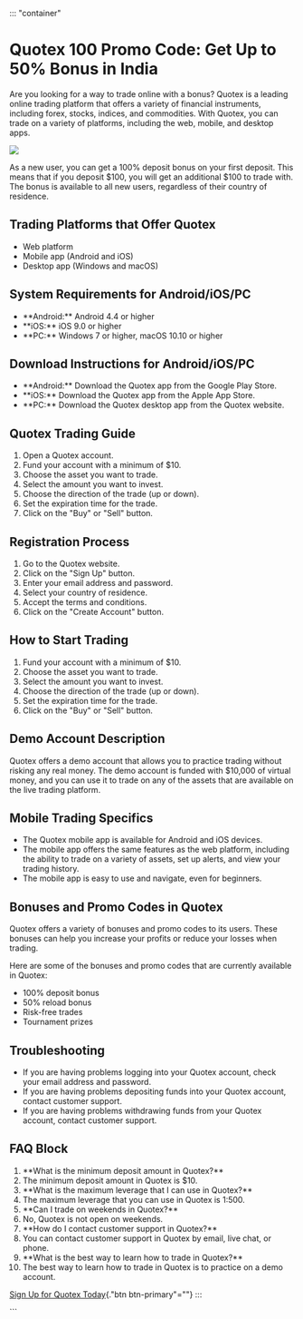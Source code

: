 ::: \"container\"
# Quotex 100 Promo Code: Get Up to 50% Bonus in India

Are you looking for a way to trade online with a bonus? Quotex is a
leading online trading platform that offers a variety of financial
instruments, including forex, stocks, indices, and commodities. With
Quotex, you can trade on a variety of platforms, including the web,
mobile, and desktop apps.

[![](https://static.quotex.io/files/4_en/300_250.jpg)](https://traff.sbs/brokerqxlid)

As a new user, you can get a 100% deposit bonus on your first deposit.
This means that if you deposit \$100, you will get an additional \$100
to trade with. The bonus is available to all new users, regardless of
their country of residence.

## Trading Platforms that Offer Quotex

-   Web platform
-   Mobile app (Android and iOS)
-   Desktop app (Windows and macOS)

## System Requirements for Android/iOS/PC

-   \*\*Android:\*\* Android 4.4 or higher
-   \*\*iOS:\*\* iOS 9.0 or higher
-   \*\*PC:\*\* Windows 7 or higher, macOS 10.10 or higher

## Download Instructions for Android/iOS/PC

-   \*\*Android:\*\* Download the Quotex app from the Google Play Store.
-   \*\*iOS:\*\* Download the Quotex app from the Apple App Store.
-   \*\*PC:\*\* Download the Quotex desktop app from the Quotex website.

## Quotex Trading Guide

1.  Open a Quotex account.
2.  Fund your account with a minimum of \$10.
3.  Choose the asset you want to trade.
4.  Select the amount you want to invest.
5.  Choose the direction of the trade (up or down).
6.  Set the expiration time for the trade.
7.  Click on the "Buy" or "Sell" button.

## Registration Process

1.  Go to the Quotex website.
2.  Click on the "Sign Up" button.
3.  Enter your email address and password.
4.  Select your country of residence.
5.  Accept the terms and conditions.
6.  Click on the "Create Account" button.

## How to Start Trading

1.  Fund your account with a minimum of \$10.
2.  Choose the asset you want to trade.
3.  Select the amount you want to invest.
4.  Choose the direction of the trade (up or down).
5.  Set the expiration time for the trade.
6.  Click on the "Buy" or "Sell" button.

## Demo Account Description

Quotex offers a demo account that allows you to practice trading without
risking any real money. The demo account is funded with \$10,000 of
virtual money, and you can use it to trade on any of the assets that are
available on the live trading platform.

## Mobile Trading Specifics

-   The Quotex mobile app is available for Android and iOS devices.
-   The mobile app offers the same features as the web platform,
    including the ability to trade on a variety of assets, set up
    alerts, and view your trading history.
-   The mobile app is easy to use and navigate, even for beginners.

## Bonuses and Promo Codes in Quotex

Quotex offers a variety of bonuses and promo codes to its users. These
bonuses can help you increase your profits or reduce your losses when
trading.

Here are some of the bonuses and promo codes that are currently
available in Quotex:

-   100% deposit bonus
-   50% reload bonus
-   Risk-free trades
-   Tournament prizes

## Troubleshooting

-   If you are having problems logging into your Quotex account, check
    your email address and password.
-   If you are having problems depositing funds into your Quotex
    account, contact customer support.
-   If you are having problems withdrawing funds from your Quotex
    account, contact customer support.

## FAQ Block

1.  \*\*What is the minimum deposit amount in Quotex?\*\*
2.  The minimum deposit amount in Quotex is \$10.
3.  \*\*What is the maximum leverage that I can use in Quotex?\*\*
4.  The maximum leverage that you can use in Quotex is 1:500.
5.  \*\*Can I trade on weekends in Quotex?\*\*
6.  No, Quotex is not open on weekends.
7.  \*\*How do I contact customer support in Quotex?\*\*
8.  You can contact customer support in Quotex by email, live chat, or
    phone.
9.  \*\*What is the best way to learn how to trade in Quotex?\*\*
10. The best way to learn how to trade in Quotex is to practice on a
    demo account.

[Sign Up for Quotex
Today](\%22https://traff.sbs/brokerqxsignup\%22){."btn
btn-primary"=""}
:::

\`\`\`


